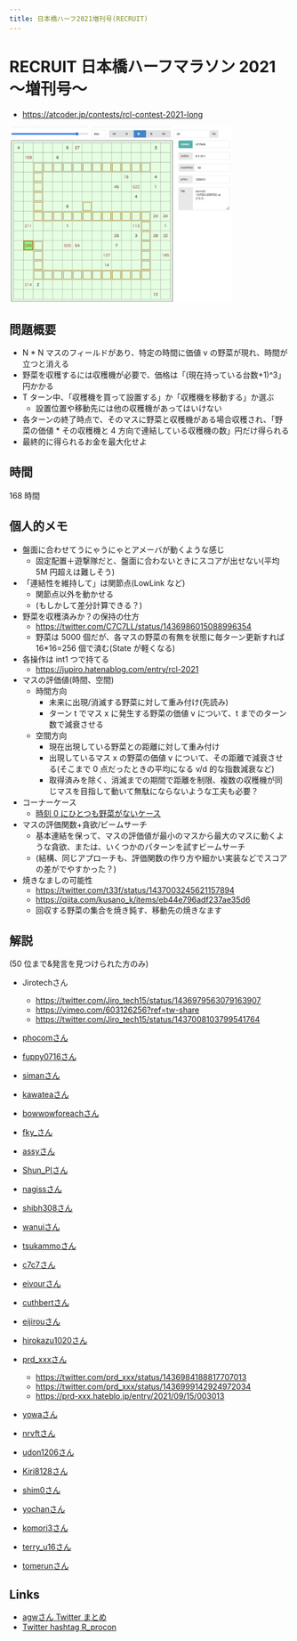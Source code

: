 ```yaml
---
title: 日本橋ハーフ2021増刊号(RECRUIT)
---
```


# RECRUIT 日本橋ハーフマラソン 2021 ～増刊号～

- https://atcoder.jp/contests/rcl-contest-2021-long

<img src="../imgs/rcl-contest-2021-long.png" width=400>

## 問題概要

- N \* N マスのフィールドがあり、特定の時間に価値 v の野菜が現れ、時間が立つと消える
- 野菜を収穫するには収穫機が必要で、価格は「(現在持っている台数+1)^3」円かかる
- T ターン中、「収穫機を買って設置する」か「収穫機を移動する」か選ぶ
  - 設置位置や移動先には他の収穫機があってはいけない
- 各ターンの終了時点で、そのマスに野菜と収穫機がある場合収穫され、「野菜の価値 \* その収穫機と 4 方向で連結している収穫機の数」円だけ得られる
- 最終的に得られるお金を最大化せよ

## 時間

168 時間

## 個人的メモ

- 盤面に合わせてうにゃうにゃとアメーバが動くような感じ
  - 固定配置＋遊撃隊だと、盤面に合わないときにスコアが出せない(平均 5M 円超えは難しそう)
- 「連結性を維持して」は関節点(LowLink など)
  - 関節点以外を動かせる
  - (もしかして差分計算できる？)
- 野菜を収穫済みか？の保持の仕方
  - https://twitter.com/C7C7LL/status/1436986015088996354
  - 野菜は 5000 個だが、各マスの野菜の有無を状態に毎ターン更新すれば 16\*16=256 個で済む(State が軽くなる)
- 各操作は int1 つで持てる
  - https://jupiro.hatenablog.com/entry/rcl-2021
- マスの評価値(時間、空間)
  - 時間方向
    - 未来に出現/消滅する野菜に対して重み付け(先読み)
    - ターン t でマス x に発生する野菜の価値 v について、t までのターン数で減衰させる
  - 空間方向
    - 現在出現している野菜との距離に対して重み付け
    - 出現しているマス x の野菜の価値 v について、その距離で減衰させる(そこまで 0 点だったときの平均になる v/d 的な指数減衰など)
    - 取得済みを除く、消滅までの期間で距離を制限、複数の収穫機が同じマスを目指して動いて無駄にならないような工夫も必要？
- コーナーケース
  - [時刻 0 にひとつも野菜がないケース](https://twitter.com/_phocom/status/1436978429010710528)
- マスの評価関数+貪欲/ビームサーチ
  - 基本連結を保って、マスの評価値が最小のマスから最大のマスに動くような貪欲、または、いくつかのパターンを試すビームサーチ
  - (結構、同じアプローチも、評価関数の作り方や細かい実装などでスコアの差がでやすかった？)
- 焼きなましの可能性
  - https://twitter.com/t33f/status/1437003245621157894
  - https://qiita.com/kusano_k/items/eb44e796adf237ae35d6
  - 回収する野菜の集合を焼き鈍す、移動先の焼きなます


## 解説

(50 位まで&発言を見つけられた方のみ)

- Jirotechさん
  - https://twitter.com/Jiro_tech15/status/1436979563079163907
  - https://vimeo.com/603126256?ref=tw-share
  - https://twitter.com/Jiro_tech15/status/1437008103799541764
- [phocomさん](https://twitter.com/_phocom/status/1436981894499880967)
- [fuppy0716さん](https://twitter.com/fuppy_kyopro/status/1436980675916144640)
- [simanさん](https://simanman.hatenablog.com/entry/2021/09/13/155633)
- [kawateaさん](https://twitter.com/kawatea03/status/1436978583197548546)
- [bowwowforeachさん](https://twitter.com/bowwowforeach/status/1436982453579616256)
- [fky\_さん](https://twitter.com/fkyrz_0111/status/1436978724826537984)
- [assyさん](https://twitter.com/assy1028/status/1436979233373360132)
- [Shun_PIさん](https://twitter.com/Shun___PI/status/1437012665293889539)
- [nagissさん](https://twitter.com/lgeuwce/status/1436982098103992331)
- [shibh308さん](https://twitter.com/shibh308/status/1436979647992909824)
- [wanuiさん](https://twitter.com/gmeriaog/status/1437764559662505984)
- [tsukammoさん](https://twitter.com/tsukammo/status/1436983837645422599)
- [c7c7さん](https://twitter.com/C7C7LL/status/1436979425359237130)
- [eivourさん](https://twitter.com/contramundum2/status/1437000102975926273)
- [cuthbertさん](https://twitter.com/ethylene_66/status/1437009336308436995)
- [eijirouさん](https://twitter.com/eijirou_kyopro/status/1436980647457738755)
- [hirokazu1020さん](https://twitter.com/hirokazu1020/status/1436982503286317063)
- [prd_xxxさん](https://twitter.com/prd_xxx/status/1436981945963986951)
  - https://twitter.com/prd_xxx/status/1436984188817707013
  - https://twitter.com/prd_xxx/status/1436999142924972034
  - https://prd-xxx.hateblo.jp/entry/2021/09/15/003013
- [yowaさん](https://twitter.com/yowa/status/1437071686537416706)
- [nrvftさん](https://twitter.com/nrvkpr/status/1436998757262893058)
- [udon1206さん](https://jupiro.hatenablog.com/entry/rcl-2021)
- [Kiri8128さん](https://twitter.com/kiri8128/status/1436980713140588549)
- [shim0さん](https://twitter.com/idolikeshishamo/status/1436981033778380801)
- [yochanさん](https://twitter.com/yochan_tech/status/1436978962723270659)
- [komori3さん](https://twitter.com/komora71_/status/1436983005382254596)
- [terry_u16さん](https://twitter.com/terry_u16/status/1436978268935127044)

- [tomerunさん](https://twitter.com/tomerun/status/1438163487205724166)

## Links

- [agwさん Twitter まとめ](https://togetter.com/li/1771914)
- [Twitter hashtag R_procon](https://twitter.com/hashtag/R_procon)

